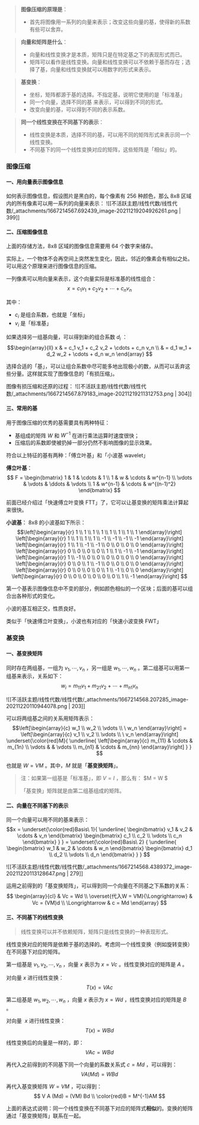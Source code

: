 > **图像压缩的原理是**：
> - 首先将图像用一系列的向量来表示；改变这些向量的基，使得新的系数有些可以舍弃。
> 
 
> **向量和矩阵是什么**：
> - 向量和线性变换才是本质，矩阵只是在特定基之下的表现形式而已。
> - 矩阵可以看作是线性变换。向量和线性变换可以不依赖于基而存在；选择了基，向量和线性变换就可以用数字的形式来表示。
> 
 
> **基变换**：
> - 坐标，矩阵都源于基的选择。不指定基，说明它使用的是「标准基」
> - 同一个向量，选择不同的基 来表示，可以得到不同的形式。
> - 改变向量的基，可以得到不同的表示系数。
> 
 
> **同一个线性变换在不同基下的表示**：
> - 线性变换是本质，选择不同的基，可以用不同的矩阵形式来表示同一个线性变换。
> - 不同基下的同一个线性变换对应的矩阵，这些矩阵是「相似」的。



### 图像压缩

#### 一、用向量表示图像信息
如何表示图像信息，假设图片是黑白的，每个像素有 256 种颜色，那么 8x8 区域内的所有像素可以用一系列的向量来表示：
![[不活跃主题/线性代数/线性代数/_attachments/1667214567.692439_image-20211219204926261.png | 399]]



#### 二、压缩图像信息
上面的存储方法，8x8 区域的图像信息需要用 64 个数字来储存。

实际上，一个物体不会再空间上突然发生变化，因此，邻近的像素会有相似之处。可以用这个原理来进行图像信息的压缩。

一列像素可以用向量来表示，这个向量实际是标准基的线性组合：
$$x = c_1 v_1 + c_2 v_2 + \cdots + c_n v_n
$$

其中：

- $c_i$  是组合系数，也就是「坐标」
- $v_i$  是「标准基」

如果选择另一组基向量，可以得到新的组合系数 $d_i$ ：
$$\begin{array}{ll}
	x & = c_1 v_1 + c_2 v_2 + \cdots + c_n v_n \\
	  & = d_1 w_1 + d_2 w_2 + \cdots + d_n w_n
\end{array}
$$

选择合适的「基」，可以让组合系数中尽可能多地出现极小的数，从而可以丢弃这些分量。这样就实现了图像信息的「有损压缩」。

图像有损压缩和还原的过程：
![[不活跃主题/线性代数/线性代数/_attachments/1667214567.879183_image-20211219211312753.png | 304]]


#### 三、常用的基
用于图像压缩的优秀的基需要具有两种特征：

- 基组成的矩阵 $W$  和 $W^{-1}$  在进行乘法运算时速度很快；
- 压缩后的系数即使被扔掉一部分仍然不影响图像的显示效果。

符合以上特征的基有两种：「傅立叶基」和「小波基 wavelet」

**傅立叶基**：
$$
F =
\begin{bmatrix}
	1 & 1 & \cdots & 1 \\
	1 & w & \cdots & w^{n-1} \\
	\vdots & \vdots & \ddots & \vdots \\
	1 & w^{n-1} & \cdots & w^{(n-1)^2}
\end{bmatrix}
$$

前面已经介绍过「快速傅立叶变换 FTT」了，它可以让基变换的矩阵乘法计算起来很快。

**小波基**：
8x8 的小波基如下所示：
$$\left[\begin{array}{r}
	1 \\ 1 \\ 1 \\ 1 \\ 1 \\ 1 \\ 1 \\ 1
\end{array}\right]
\left[\begin{array}{r}
	1 \\ 1 \\ 1 \\ 1 \\ -1 \\ -1 \\ -1 \\ -1
\end{array}\right]
\left[\begin{array}{r}
	1 \\ 1 \\ -1 \\ -1 \\ 0 \\ 0 \\ 0 \\ 0
\end{array}\right]
\left[\begin{array}{r}
	0 \\ 0 \\ 0 \\ 0 \\ 1 \\ 1 \\ -1 \\ -1
\end{array}\right]
\left[\begin{array}{r}
	1 \\ -1 \\ 0 \\ 0 \\ 0 \\ 0 \\ 0 \\ 0
\end{array}\right]
\left[\begin{array}{r}
	0 \\ 0 \\ 1 \\ -1 \\ 0 \\ 0 \\ 0 \\ 0
\end{array}\right]
\left[\begin{array}{r}
	0 \\ 0 \\ 0 \\ 0 \\ 1 \\ -1 \\ 0 \\ 0
\end{array}\right]
\left[\begin{array}{r}
	0 \\ 0 \\ 0 \\ 0 \\ 0 \\ 0 \\ 1 \\ -1
\end{array}\right]
$$

第一个基表示图像信息中不变的部分，例如颜色相似的一个区块；后面的基可以组合出各种形式的变化。

小波的基互相正交，性质良好。

类似于「快速傅立叶变换」，小波也有对应的「快速小波变换 FWT」


### 基变换

#### 一、基变换矩阵
同时存在两组基，一组为 $v_1, \cdots , v_n$  ，另一组是 $w_1,\cdots,w_n$ 。第二组基可以用第一组基来表示，关系如下：
$$w_i = m_{11} v_1 + m_{21} v_2 + \cdots + m_{n1} v_n
$$

![[不活跃主题/线性代数/线性代数/_attachments/1667214568.207285_image-20211220110944078.png | 203]]

可以将两组基之间的关系用矩阵表示：
$$\left[\begin{array}{c}
	w_1 \\ w_2 \\ \vdots \\ \ w_n
\end{array}\right]
= \left[\begin{array}{c}
v_1 \\ v_2 \\ \vdots \\ \ v_n
\end{array}\right]
\underset{\color{red}M}{
	\underline{
        \left[\begin{array}{c}
            m_{11} & \cdots & m_{1n} \\
            \vdots & & \vdots \\
            m_{n1} & \cdots & m_{nn}
        \end{array}\right]
    }
}
$$

也就是 $W = VM$ 。其中，$M$  就是「**基变换矩阵**」。

> 注：如果第一组基是「标准基」，即 $V = I$ ，那么有：
> $M = W
$ 
>  
> 「基变换」矩阵就是由第二组基组成的矩阵。



#### 二、向量在不同基下的表示
同一个向量可以用不同的基来表示：
$$x = 
\underset{\color{red}Basis\ 1}{
	\underline{
        \begin{bmatrix}
            v_1 & v_2 & \cdots & v_n
        \end{bmatrix}
        \begin{bmatrix}
            c_1 \\ c_2 \\ \vdots \\ c_n
        \end{bmatrix}
    }
}
= \underset{\color{red}Basis\ 2} {
	\underline{
        \begin{bmatrix}
            w_1 & w_2 & \cdots & w_n
        \end{bmatrix}
        \begin{bmatrix}
            d_1 \\ d_2 \\ \vdots \\ d_n
        \end{bmatrix}
    }
}
$$


![[不活跃主题/线性代数/线性代数/_attachments/1667214568.4389372_image-20211220113128647.png | 279]]

运用之前得到的「基变换矩阵」，可以得到同一个向量在不同基之下系数的关系：
$$
\begin{array}{cl}
	& Vc = Wd \\
	\overset{代入W = VM}{\Longrightarrow} & Vc = (VM)d \\
	\Longrightarrow & c = Md
\end{array}
$$


#### 三、不同基下的线性变换
> 线性变换可以并不依赖矩阵，矩阵只是线性变换的一种表现形式。


线性变换对应的矩阵是依赖于基的选择的。考虑同一个线性变换（例如旋转变换）在不同基下对应的矩阵。

第一组基是 $v_1, v_2 ,\cdots, v_n$ ，向量 $x$  表示为 $x = Vc$  。线性变换对应的矩阵是 $A$ 。

对向量 $x$  进行线性变换：
$$T(x) = V A c$$

第二组基是 $w_1, w_2, \cdots, w_n$ ，向量 $x$  表示为 $x = Wd$ ，线性变换对应的矩阵是 $B$ 。

对向量  $x$  进行线性变换：
$$T(x) = WBd$$

线性变换后的向量是一样的，即：
$$VAc = WBd
$$

再代入之前得到的不同基下同一个向量的系数关系式 $c = Md$ ，可以得到：
$$VA(Md) = WBd$$

再代入基变换矩阵 $W = VM$ ，可以得到：
$$
V A (Md) = (VM) Bd \\
\color{red}B = M^{-1}AM
$$


上面的表达式说明：同一个线性变换在不同基下对应的矩阵式**相似**的。变换的矩阵通过「基变换矩阵」联系在一起。
